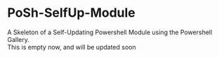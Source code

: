 # PoSh-SelfUp-Module
A Skeleton of a Self-Updating Powershell Module using the Powershell Gallery.</br>
This is empty now, and will be updated soon
